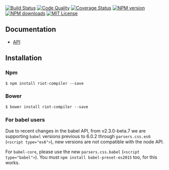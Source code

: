 [![Build Status][travis-image]][travis-url]
[![Code Quality][codeclimate-image]][codeclimate-url]
[![Coverage Status][coverage-image]][coverage-url]
[![NPM version][npm-version-image]][npm-url]
[![NPM downloads][npm-downloads-image]][npm-url]
[![MIT License][license-image]][license-url]

## Documentation

- [API](doc/)

## Installation

### Npm

`$ npm install riot-compiler --save`

### Bower

`$ bower install riot-compiler --save`

### For babel users

Due to recent changes in the babel API, from v2.3.0-beta.7 we are supporting `babel` versions previous to 6.0.2 through `parsers.css.es6` (`<script type="es6">`), new versions are not compatible with the node API.

For `babel-core`, please use the new `parsers.css.babel` (`<script type="babel">`). You must `npm install babel-preset-es2015` too, for this works.


[travis-image]:https://img.shields.io/travis/riot/compiler.svg?style=flat-square
[travis-url]:https://travis-ci.org/riot/compiler
[license-image]:http://img.shields.io/badge/license-MIT-000000.svg?style=flat-square
[license-url]:LICENSE.txt
[npm-version-image]:http://img.shields.io/npm/v/riot-compiler.svg?style=flat-square
[npm-downloads-image]:http://img.shields.io/npm/dm/riot-compiler.svg?style=flat-square
[npm-url]:https://npmjs.org/package/riot-compiler
[coverage-image]:https://img.shields.io/coveralls/riot/compiler/master.svg?style=flat-square
[coverage-url]:https://coveralls.io/r/riot/compiler/?branch=master
[codeclimate-image]:https://img.shields.io/codeclimate/github/riot/compiler.svg?style=flat-square
[codeclimate-url]:https://codeclimate.com/github/riot/compiler
